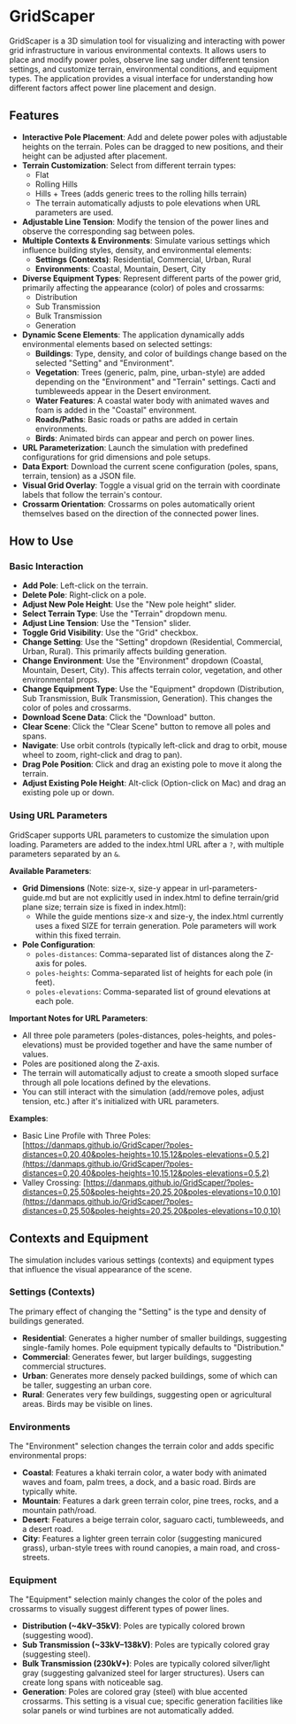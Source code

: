 # GridScaper

GridScaper is a 3D simulation tool for visualizing and interacting with power grid infrastructure in various environmental contexts. It allows users to place and modify power poles, observe line sag under different tension settings, and customize terrain, environmental conditions, and equipment types. The application provides a visual interface for understanding how different factors affect power line placement and design.

## Features

- **Interactive Pole Placement**: Add and delete power poles with adjustable heights on the terrain. Poles can be dragged to new positions, and their height can be adjusted after placement.
- **Terrain Customization**: Select from different terrain types:
  - Flat
  - Rolling Hills
  - Hills + Trees (adds generic trees to the rolling hills terrain)
  - The terrain automatically adjusts to pole elevations when URL parameters are used.
- **Adjustable Line Tension**: Modify the tension of the power lines and observe the corresponding sag between poles.
- **Multiple Contexts & Environments**: Simulate various settings which influence building styles, density, and environmental elements:
  - **Settings (Contexts)**: Residential, Commercial, Urban, Rural
  - **Environments**: Coastal, Mountain, Desert, City
- **Diverse Equipment Types**: Represent different parts of the power grid, primarily affecting the appearance (color) of poles and crossarms:
  - Distribution
  - Sub Transmission
  - Bulk Transmission
  - Generation
- **Dynamic Scene Elements**: The application dynamically adds environmental elements based on selected settings:
  - **Buildings**: Type, density, and color of buildings change based on the selected "Setting" and "Environment".
  - **Vegetation**: Trees (generic, palm, pine, urban-style) are added depending on the "Environment" and "Terrain" settings. Cacti and tumbleweeds appear in the Desert environment.
  - **Water Features**: A coastal water body with animated waves and foam is added in the "Coastal" environment.
  - **Roads/Paths**: Basic roads or paths are added in certain environments.
  - **Birds**: Animated birds can appear and perch on power lines.
- **URL Parameterization**: Launch the simulation with predefined configurations for grid dimensions and pole setups.
- **Data Export**: Download the current scene configuration (poles, spans, terrain, tension) as a JSON file.
- **Visual Grid Overlay**: Toggle a visual grid on the terrain with coordinate labels that follow the terrain's contour.
- **Crossarm Orientation**: Crossarms on poles automatically orient themselves based on the direction of the connected power lines.

## How to Use

### Basic Interaction

- **Add Pole**: Left-click on the terrain.
- **Delete Pole**: Right-click on a pole.
- **Adjust New Pole Height**: Use the "New pole height" slider.
- **Select Terrain Type**: Use the "Terrain" dropdown menu.
- **Adjust Line Tension**: Use the "Tension" slider.
- **Toggle Grid Visibility**: Use the "Grid" checkbox.
- **Change Setting**: Use the "Setting" dropdown (Residential, Commercial, Urban, Rural). This primarily affects building generation.
- **Change Environment**: Use the "Environment" dropdown (Coastal, Mountain, Desert, City). This affects terrain color, vegetation, and other environmental props.
- **Change Equipment Type**: Use the "Equipment" dropdown (Distribution, Sub Transmission, Bulk Transmission, Generation). This changes the color of poles and crossarms.
- **Download Scene Data**: Click the "Download" button.
- **Clear Scene**: Click the "Clear Scene" button to remove all poles and spans.
- **Navigate**: Use orbit controls (typically left-click and drag to orbit, mouse wheel to zoom, right-click and drag to pan).
- **Drag Pole Position**: Click and drag an existing pole to move it along the terrain.
- **Adjust Existing Pole Height**: Alt-click (Option-click on Mac) and drag an existing pole up or down.

### Using URL Parameters

GridScaper supports URL parameters to customize the simulation upon loading. Parameters are added to the index.html URL after a `?`, with multiple parameters separated by an `&`.

**Available Parameters**:
- **Grid Dimensions** (Note: size-x, size-y appear in url-parameters-guide.md but are not explicitly used in index.html to define terrain/grid plane size; terrain size is fixed in index.html):
  - While the guide mentions size-x and size-y, the index.html currently uses a fixed SIZE for terrain generation. Pole parameters will work within this fixed terrain.
- **Pole Configuration**:
  - `poles-distances`: Comma-separated list of distances along the Z-axis for poles.
  - `poles-heights`: Comma-separated list of heights for each pole (in feet).
  - `poles-elevations`: Comma-separated list of ground elevations at each pole.

**Important Notes for URL Parameters**:
- All three pole parameters (poles-distances, poles-heights, and poles-elevations) must be provided together and have the same number of values.
- Poles are positioned along the Z-axis.
- The terrain will automatically adjust to create a smooth sloped surface through all pole locations defined by the elevations.
- You can still interact with the simulation (add/remove poles, adjust tension, etc.) after it's initialized with URL parameters.

**Examples**:
- Basic Line Profile with Three Poles: [https://danmaps.github.io/GridScaper/?poles-distances=0,20,40&poles-heights=10,15,12&poles-elevations=0,5,2](https://danmaps.github.io/GridScaper/?poles-distances=0,20,40&poles-heights=10,15,12&poles-elevations=0,5,2)
- Valley Crossing: [https://danmaps.github.io/GridScaper/?poles-distances=0,25,50&poles-heights=20,25,20&poles-elevations=10,0,10](https://danmaps.github.io/GridScaper/?poles-distances=0,25,50&poles-heights=20,25,20&poles-elevations=10,0,10)

## Contexts and Equipment

The simulation includes various settings (contexts) and equipment types that influence the visual appearance of the scene.

### Settings (Contexts)

The primary effect of changing the "Setting" is the type and density of buildings generated.

- **Residential**: Generates a higher number of smaller buildings, suggesting single-family homes. Pole equipment typically defaults to "Distribution."
- **Commercial**: Generates fewer, but larger buildings, suggesting commercial structures.
- **Urban**: Generates more densely packed buildings, some of which can be taller, suggesting an urban core.
- **Rural**: Generates very few buildings, suggesting open or agricultural areas. Birds may be visible on lines.

### Environments

The "Environment" selection changes the terrain color and adds specific environmental props:

- **Coastal**: Features a khaki terrain color, a water body with animated waves and foam, palm trees, a dock, and a basic road. Birds are typically white.
- **Mountain**: Features a dark green terrain color, pine trees, rocks, and a mountain path/road.
- **Desert**: Features a beige terrain color, saguaro cacti, tumbleweeds, and a desert road.
- **City**: Features a lighter green terrain color (suggesting manicured grass), urban-style trees with round canopies, a main road, and cross-streets.

### Equipment

The "Equipment" selection mainly changes the color of the poles and crossarms to visually suggest different types of power lines.

- **Distribution (~4kV–35kV)**: Poles are typically colored brown (suggesting wood).
- **Sub Transmission (~33kV–138kV)**: Poles are typically colored gray (suggesting steel).
- **Bulk Transmission (230kV+)**: Poles are typically colored silver/light gray (suggesting galvanized steel for larger structures). Users can create long spans with noticeable sag.
- **Generation**: Poles are colored gray (steel) with blue accented crossarms. This setting is a visual cue; specific generation facilities like solar panels or wind turbines are not automatically added.